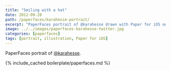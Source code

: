 ```yaml
---
title: "Smiling with a hat"
date: 2012-09-20
path: /paperfaces/karahesse-portrait/
excerpt: "PaperFaces portrait of @karahesse drawn with Paper for iOS on an iPad."
image: ../../images/paperfaces-karahesse-twitter.jpg
categories: [paperfaces]
tags: [portrait, illustration, Paper for iOS]
---
```


PaperFaces portrait of [@karahesse](https://twitter.com/karahesse).

{% include_cached boilerplate/paperfaces.md %}
